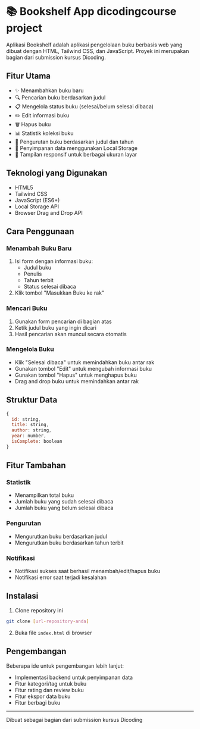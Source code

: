 # 📚 Bookshelf App dicodingcourse project

Aplikasi Bookshelf adalah aplikasi pengelolaan buku berbasis web yang dibuat dengan HTML, Tailwind CSS, dan JavaScript. Proyek ini merupakan bagian dari submission kursus Dicoding.

## Fitur Utama

- ✨ Menambahkan buku baru
- 🔍 Pencarian buku berdasarkan judul
- 📋 Mengelola status buku (selesai/belum selesai dibaca)
- ✏️ Edit informasi buku
- 🗑️ Hapus buku
- 📊 Statistik koleksi buku
- 🔄 Pengurutan buku berdasarkan judul dan tahun
- 💾 Penyimpanan data menggunakan Local Storage
- 📱 Tampilan responsif untuk berbagai ukuran layar

## Teknologi yang Digunakan

- HTML5
- Tailwind CSS
- JavaScript (ES6+)
- Local Storage API
- Browser Drag and Drop API

## Cara Penggunaan

### Menambah Buku Baru
1. Isi form dengan informasi buku:
   - Judul buku
   - Penulis
   - Tahun terbit
   - Status selesai dibaca
2. Klik tombol "Masukkan Buku ke rak"

### Mencari Buku
1. Gunakan form pencarian di bagian atas
2. Ketik judul buku yang ingin dicari
3. Hasil pencarian akan muncul secara otomatis

### Mengelola Buku
- Klik "Selesai dibaca" untuk memindahkan buku antar rak
- Gunakan tombol "Edit" untuk mengubah informasi buku
- Gunakan tombol "Hapus" untuk menghapus buku
- Drag and drop buku untuk memindahkan antar rak

## Struktur Data

```javascript
{
  id: string,
  title: string,
  author: string,
  year: number,
  isComplete: boolean
}
```

## Fitur Tambahan

### Statistik
- Menampilkan total buku
- Jumlah buku yang sudah selesai dibaca
- Jumlah buku yang belum selesai dibaca

### Pengurutan
- Mengurutkan buku berdasarkan judul
- Mengurutkan buku berdasarkan tahun terbit

### Notifikasi
- Notifikasi sukses saat berhasil menambah/edit/hapus buku
- Notifikasi error saat terjadi kesalahan

## Instalasi

1. Clone repository ini
```bash
git clone [url-repository-anda]
```

2. Buka file `index.html` di browser

## Pengembangan

Beberapa ide untuk pengembangan lebih lanjut:
- Implementasi backend untuk penyimpanan data
- Fitur kategori/tag untuk buku
- Fitur rating dan review buku
- Fitur ekspor data buku
- Fitur berbagi buku


---
Dibuat sebagai bagian dari submission kursus Dicoding
